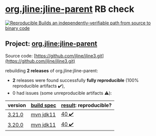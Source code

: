 [org.jline:jline-parent](https://search.maven.org/artifact/org.jline/jline-parent/) RB check
=======

[![Reproducible Builds](https://reproducible-builds.org/images/logos/rb.svg) an independently-verifiable path from source to binary code](https://reproducible-builds.org/)

## Project: [org.jline:jline-parent](https://search.maven.org/artifact/org.jline/jline-parent/)

Source code: [https://github.com/jline/jline3.git](https://github.com/jline/jline3.git)

rebuilding **2 releases** of org.jline:jline-parent:
- **2** releases were found successfully **fully reproducible** (100% reproducible artifacts :heavy_check_mark:),
- 0 had issues (some unreproducible artifacts :warning:):

| version | [build spec](BUILDSPEC.md) | [result](https://reproducible-builds.org/docs/jvm/): reproducible? |
| -- | --------- | ------ |
| [3.21.0](https://search.maven.org/artifact/org.jline/jline-parent/3.21.0/pom) | [mvn jdk11](jline-3.21.0.buildspec) | [40 :heavy_check_mark: ](jline-parent-3.21.0.buildcompare) |
| [3.20.0](https://search.maven.org/artifact/org.jline/jline-parent/3.20.0/pom) | [mvn jdk11](jline-3.20.0.buildspec) | [40 :heavy_check_mark: ](jline-parent-3.20.0.buildcompare) |
